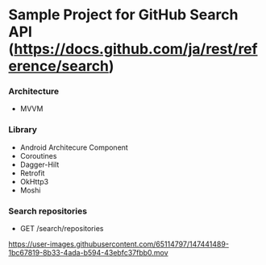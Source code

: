 # Sample Project for GitHub Search API (https://docs.github.com/ja/rest/reference/search)

### Architecture
- MVVM

### Library
- Android Architecure Component
- Coroutines
- Dagger-Hilt
- Retrofit 
- OkHttp3
- Moshi

### Search repositories
- GET /search/repositories

https://user-images.githubusercontent.com/65114797/147441489-1bc67819-8b33-4ada-b594-43ebfc37fbb0.mov

